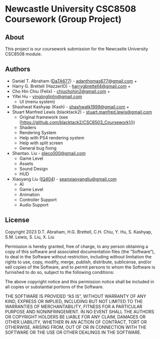 # Newcastle University CSC8508 Coursework (Group Project)

## About

This project is our coursework submission for the Newcastle University CSC8508 module.

## Authors

- Daniel T. Abraham ([DaTA677](https://github.com/DaTA677)) - adanthomas677@gmail.com
  +
- Harry G. Brettell (HazzerIO) - harrygbrettell4@gmail.com
  +
- Cho Hin Chiu (Felix) - chiuchohin2@gmail.com
  +
- Yifei Hu - yingjinglinlin@gmail.com
  + UI (menu system)
- Shashwat Kashyap (Kash) - shashwatk1999@gmail.com
  +
- Stuart Manfred Lewis (blacktack2) - stuart.manfred.lewis@gmail.com
  + Original framework (see [https://github.com/blacktack2/CSC8503_Coursework]())
  + Shaders
  + Rendering System
  + Help with PS4 rendering system
  + Help with split screen
  + General bug fixing
- Shantao. Liu - pleco000@gmail.com
  + Game Level
  + Assets
  + Sound Design
  + HUD
- Xiaoyang Liu ([IQ404](https://github.com/IQ404)) - seanxiaoyangliu@gmail.com
  + AI
  + Game Level
  + Animation
  + Controller Support
  + Audio Support

## License

Copyright 2023 D.T. Abraham, H.G. Brettell, C.H. Chiu, Y. Hu, S. Kashyap, S.M. Lewis, S. Liu, X. Liu

Permission is hereby granted, free of charge, to any person obtaining a copy of this software and associated documentation files (the “Software”), to deal in the Software without restriction, including without limitation the rights to use, copy, modify, merge, publish, distribute, sublicense, and/or sell copies of the Software, and to permit persons to whom the Software is furnished to do so, subject to the following conditions:

The above copyright notice and this permission notice shall be included in all copies or substantial portions of the Software.

THE SOFTWARE IS PROVIDED “AS IS”, WITHOUT WARRANTY OF ANY KIND, EXPRESS OR IMPLIED, INCLUDING BUT NOT LIMITED TO THE WARRANTIES OF MERCHANTABILITY, FITNESS FOR A PARTICULAR PURPOSE AND NONINFRINGEMENT. IN NO EVENT SHALL THE AUTHORS OR COPYRIGHT HOLDERS BE LIABLE FOR ANY CLAIM, DAMAGES OR OTHER LIABILITY, WHETHER IN AN ACTION OF CONTRACT, TORT OR OTHERWISE, ARISING FROM, OUT OF OR IN CONNECTION WITH THE SOFTWARE OR THE USE OR OTHER DEALINGS IN THE SOFTWARE.
